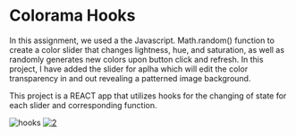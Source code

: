 # Colorama Hooks

In this assignment, we used a the Javascript. Math.random() function to create a color slider that changes lightness, hue, and saturation, as well as randomly generates new colors upon button click and refresh. In this project, I have added the slider for aplha which will edit the color transparency in and out revealing a patterned image background.

This project is a REACT app that utilizes hooks for the changing of state for each slider and corresponding function.

<img src="https://ibb.co/CnshhqL" alt= "hooks"/>
<a href="https://ibb.co/CnshhqL"><img src="https://i.ibb.co/Vvp22d6/2.jpg" alt="2"></a>
